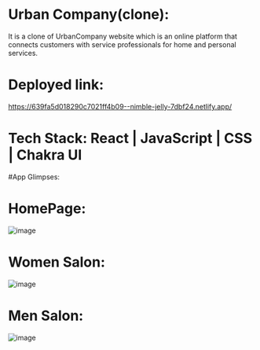 # Urban Company(clone):
   It is a clone of UrbanCompany website which is an online platform that connects customers with service professionals for home and personal services.
   
 # Deployed link: 
  https://639fa5d018290c7021ff4b09--nimble-jelly-7dbf24.netlify.app/
  
 # Tech Stack: React | JavaScript | CSS | Chakra UI
 
 #App Glimpses:
 
 # HomePage:
 ![image](https://user-images.githubusercontent.com/101830301/234359418-1bf80eac-26f8-49ae-a797-548c1b8fd408.png)

# Women Salon:
![image](https://user-images.githubusercontent.com/101830301/234360941-e499e89b-6709-4386-89a7-b4ebd9fdf6d1.png)

# Men Salon:
![image](https://user-images.githubusercontent.com/101830301/234361563-56ff2449-cfd6-447d-9518-f1f656627ce3.png)
